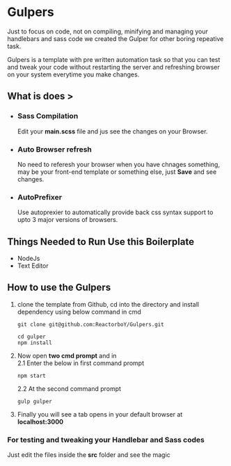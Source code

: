 # Gulpers
Just to focus on code, not on compiling, minifying and managing your handlebars and sass code we created the Gulper for other boring repeative task.

Gulpers is a template with pre written automation task so that you can test and tweak your code without restarting the server and refreshing browser on your system everytime you make changes.

## What is does >
* ### Sass Compilation
    Edit your **main.scss** file and jus see the changes on your Browser.

* ### Auto Browser refresh
    No need to referesh your browser when you have chnages something, may be your front-end template 
    or something else, just **Save** and see changes.

* ### AutoPrefixer
    Use autoprexier to automatically provide back css syntax support to upto 3 major versions of browsers.

## Things Needed to Run Use this Boilerplate
* NodeJs
* Text Editor

## How to use the Gulpers
1. clone the template from Github, cd into the directory and install dependency using below command in cmd
    ```
    git clone git@github.com:ReactorboY/Gulpers.git

    cd gulper
    npm install
    ```
2. Now open **two cmd prompt** and in   
    2.1 Enter the below in first command prompt
    ```
    npm start
    ```
    2.2 At the second command prompt
    ```
    gulp gulper
    ```
3. Finally you will see a tab opens in your default       browser at **localhost:3000** 

### For testing and tweaking your Handlebar and Sass codes 
Just edit the files inside the **src** folder and see the magic